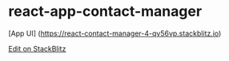 # react-app-contact-manager

[App UI] (https://react-contact-manager-4-qv56vp.stackblitz.io)

[Edit on StackBlitz](https://stackblitz.com/edit/react-contact-manager-4-qv56vp)


